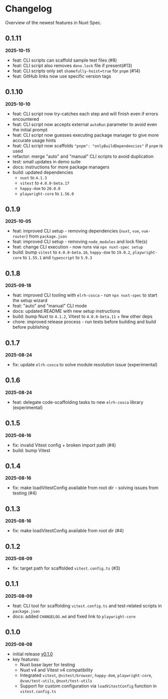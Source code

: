 # Changelog

Overview of the newest features in Nuxt Spec.

## 0.1.11

**2025-10-15**

- feat: CLI scripts can scaffold sample test files (#8)
- feat: CLI script also removes `deno.lock` file if present(#13)
- feat: CLI scripts only set `shamefully-hoist=true` for `pnpm` (#14)
- feat: GitHub links now use specific version tags

## 0.1.10

**2025-10-10**

- feat: CLI script now try-catches each step and will finish even if errors encountered
- feat: CLI script now accepts external `autoRun` parameter to avoid even the initial prompt
- feat: CLI script now guesses executing package manager to give more accurate usage hints
- feat: CLI script now scaffolds `"pnpm": "onlyBuildDependencies"` if `pnpm` is used
- refactor: merge "auto" and "manual" CLI scripts to avoid duplication
- test: small updates in demo suite
- docs: instructions for more package managers
- build: updated dependencies
  - `nuxt` to `4.1.3`
  - `vitest` to `4.0.0-beta.17`
  - `happy-dom` to `20.0.0`
  - `playwright-core` to `1.56.0`

## 0.1.9

**2025-10-05**

- feat: improved CLI setup - removing dependencies (`nuxt`, `vue`, `vue-router`) from `package.json`
- feat: improved CLI setup - removing `node_modules` and lock file(s)
- feat: change CLI execution - now runs via `npx nuxt-spec setup`
- build: bump `vitest` to `4.0.0-beta.16`, `happy-dom` to `19.0.2`, `playwright-core` to `1.55.1` and `typescript` to `5.9.3`

## 0.1.8

**2025-09-18**

- feat: improved CLI tooling with `elrh-cosca` - run `npx nuxt-spec` to start the setup wizard
- feat: "auto" and "manual" CLI mode
- docs: updated README with new setup instructions
- build: bump Nuxt to `4.1.2`, Vitest to `4.0.0-beta.11` + few other deps
- chore: improved release process - run tests before building and build before publishing

## 0.1.7

**2025-08-24**

- fix: update `elrh-cosca` to solve module resolution issue (experimental)

## 0.1.6

**2025-08-24**

- feat: delegate code-scaffolding tasks to new `elrh-cosca` library (experimental)

## 0.1.5

**2025-08-16**

- fix: invalid Vitest config + broken import path (#4)
- build: bump Vitest

## 0.1.4

**2025-08-16**

- fix: make loadVitestConfig available from root dir - solving issues from testing (#4)

## 0.1.3

**2025-08-16**

- fix: make loadVitestConfig available from root dir (#4)

## 0.1.2

**2025-08-09**

- fix: target path for scaffolded `vitest.config.ts` (#3)

## 0.1.1

**2025-08-09**

- feat: CLI tool for scaffolding `vitest.config.ts` and test-related scripts in `package.json`
- docs: added `CHANGELOG.md` and fixed link to `playwright-core`

## 0.1.0

**2025-08-08**

- initial release [v0.1.0](https://github.com/AloisSeckar/nuxt-spec/releases/tag/v0.1.0)
- key features:
  - Nuxt base layer for testing
  - Nuxt v4 and Vitest v4 compatibility
  - Integrated `vitest`, `@vitest/browser`, `happy-dom`, `playwright-core`, `@vue/test-utils`, `@nuxt/test-utils`
  - Support for custom configuration via `loadVitestConfig` function in `vitest.config.ts`
